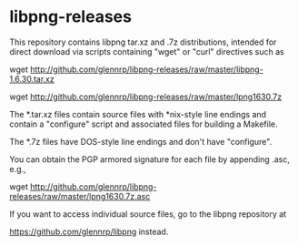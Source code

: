 # libpng-releases

This repository contains libpng tar.xz and .7z distributions, intended
for direct download via scripts containing "wget" or "curl" directives
such as

 wget http://github.com/glennrp/libpng-releases/raw/master/libpng-1.6.30.tar.xz

 wget http://github.com/glennrp/libpng-releases/raw/master/lpng1630.7z

The *.tar.xz files contain source files with *nix-style line endings and
contain a "configure" script and associated files for building a Makefile.

The *.7z files have DOS-style line endings and don't have "configure".

You can obtain the PGP armored signature for each file by appending .asc, e.g.,

 wget http://github.com/glennrp/libpng-releases/raw/master/lpng1630.7z.asc

If you want to access individual source files, go to the libpng repository at

 https://github.com/glennrp/libpng instead.

